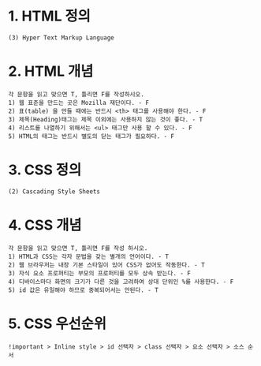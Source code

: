 # 1. HTML 정의

```
(3) Hyper Text Markup Language
```



# 2. HTML 개념

```
각 문항을 읽고 맞으면 T, 틀리면 F를 작성하시오.
1) 웹 표준을 만드는 곳은 Mozilla 재단이다. - F
2) 표(table) 을 만들 때에는 반드시 <th> 태그를 사용해야 한다. - F
3) 제목(Heading)태그는 제목 이외에는 사용하지 않는 것이 좋다. - T
4) 리스트를 나열하기 위해서는 <ul> 태그만 사용 할 수 있다. - F
5) HTML의 태그는 반드시 별도의 닫는 태그가 필요하다. - F
```



# 3. CSS 정의

```
(2) Cascading Style Sheets
```



# 4. CSS 개념

```
각 문항을 읽고 맞으면 T, 틀리면 F를 작성 하시오.
1) HTML과 CSS는 각자 문법을 갖는 별개의 언어이다. - T
2) 웹 브라우저는 내장 기본 스타일이 있어 CSS가 없어도 작동한다. - T
3) 자식 요소 프로퍼티는 부모의 프로퍼티를 모두 상속 받는다. - F
4) 디바이스마다 화면의 크기가 다른 것을 고려하여 상대 단위인 %를 사용한다. - F
5) id 값은 유일해야 하므로 중복되어서는 안된다. - T
```



# 5. CSS 우선순위

```
!important > Inline style > id 선택자 > class 선택자 > 요소 선택자 > 소스 순서
```

